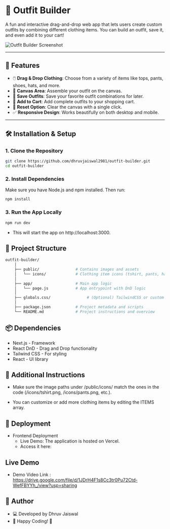 # 👗 Outfit Builder

A fun and interactive drag-and-drop web app that lets users create custom outfits by combining different clothing items. You can build an outfit, save it, and even add it to your cart!

![Outfit Builder Screenshot](public/preview.PNG)

---

## 🚀 Features

- 🖱️ **Drag & Drop Clothing**: Choose from a variety of items like tops, pants, shoes, hats, and more.
- 🎨 **Canvas Area**: Assemble your outfit on the canvas.
- 💾 **Save Outfits**: Save your favorite outfit combinations for later.
- 🛒 **Add to Cart**: Add complete outfits to your shopping cart.
- 🔄 **Reset Option**: Clear the canvas with a single click.
- ✅ **Responsive Design**: Works beautifully on both desktop and mobile.

---

## 🛠 Installation & Setup

### 1. Clone the Repository

```bash
git clone https://github.com/dhruvjaiswal2981/outfit-builder.git
cd outfit-builder
```

### 2. Install Dependencies
Make sure you have Node.js and npm installed. Then run:

```bash
npm install
```
### 3. Run the App Locally

```bash
npm run dev
```
- This will start the app on http://localhost:3000.

## 📁 Project Structure

```bash
outfit-builder/
    │
    ├── public/                # Contains images and assets
    │   └── icons/             # Clothing item icons (tshirt, pants, hat, etc.)
    │
    ├── app/                   # Main app logic
    │   └── page.js            # App entrypoint with DnD logic
    │
    ├── globals.css/                # (Optional) TailwindCSS or custom styles
    │
    ├── package.json           # Project metadata and scripts
    └── README.md              # Project instructions and overview
```

## 📦 Dependencies

- Next.js - Framework
- React DnD - Drag and Drop functionality
- Tailwind CSS - For styling
- React - UI library

## 📝 Additional Instructions
- Make sure the image paths under /public/icons/ match the ones in the code (/icons/tshirt.png, /icons/pants.png, etc.).

- You can customize or add more clothing items by editing the ITEMS array.

## 🚀 Deployment

- Frontend Deployment
    - Live Demo: The application is hosted on Vercel.
    - Access it here: 

## Live Demo

- Demo Video Link : https://drive.google.com/file/d/1JDrH4F1s8Cc3tr0Pu72Ctd-WefFBYYh_/view?usp=sharing

## 📌 Author
- 💻 Developed by Dhruv Jaiswal
- 🚀 Happy Coding! 🎉
